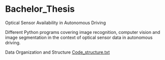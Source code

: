 # Bachelor_Thesis
Optical Sensor Availability in Autonomous Driving

Different Python programs covering image recognition, computer vision and image segmentation in the context of optical sensor data in autonomous driving.


Data Organization and Structure
[Code_structure.txt](https://github.com/schjo480/Bachelor_Thesis/files/7152780/Code_structure.txt)

